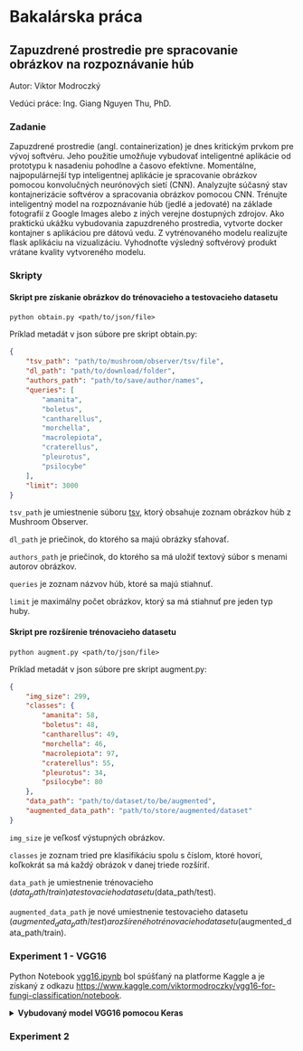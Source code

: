 # Bakalárska práca

## Zapuzdrené prostredie pre spracovanie obrázkov na rozpoznávanie húb

Autor: Viktor Modroczký

Vedúci práce: Ing. Giang Nguyen Thu, PhD.

### Zadanie

Zapuzdrené prostredie (angl. containerization) je dnes kritickým prvkom pre vývoj softvéru. Jeho použitie
umožňuje vybudovať inteligentné aplikácie od prototypu k nasadeniu pohodlne a časovo efektívne.
Momentálne, najpopulárnejší typ inteligentnej aplikácie je spracovanie obrázkov pomocou konvolučných
neurónových sietí (CNN). Analyzujte súčasný stav kontajnerizácie softvérov a spracovania obrázkov pomocou
CNN. Trénujte inteligentný model na rozpoznávanie húb (jedlé a jedovaté) na základe fotografií z Google
Images alebo z iných verejne dostupných zdrojov. Ako praktickú ukážku vybudovania zapuzdreného
prostredia, vytvorte docker kontajner s aplikáciou pre dátovú vedu. Z vytrénovaného modelu realizujte flask
aplikáciu na vizualizáciu. Vyhodnoťte výsledný softvérový produkt vrátane kvality vytvoreného modelu.

### Skripty

#### Skript pre získanie obrázkov do trénovacieho a testovacieho datasetu

```text
python obtain.py <path/to/json/file>
```

Príklad metadát v json súbore pre skript obtain.py:

```json
{
    "tsv_path": "path/to/mushroom/observer/tsv/file",
    "dl_path": "path/to/download/folder",
    "authors_path": "path/to/save/author/names",
    "queries": [
        "amanita",
        "boletus",
        "cantharellus",
        "morchella",
        "macrolepiota",
        "craterellus",
        "pleurotus",
        "psilocybe"
    ],
    "limit": 3000
}
```

`tsv_path` je umiestnenie súboru [tsv](https://drive.google.com/file/d/1fPXJtJpqiQEQb1ezINdFK-Jhee84DvMA/view?usp=sharing), ktorý obsahuje zoznam obrázkov húb z Mushroom Observer.

`dl_path` je priečinok, do ktorého sa majú obrázky sťahovať.

`authors_path` je priečinok, do ktorého sa má uložiť textový súbor s menami autorov obrázkov.

`queries` je zoznam názvov húb, ktoré sa majú stiahnuť.

`limit` je maximálny počet obrázkov, ktorý sa má stiahnuť pre jeden typ huby.

#### Skript pre rozšírenie trénovacieho datasetu

```text
python augment.py <path/to/json/file>
```

Príklad metadát v json súbore pre skript augment.py:

```json
{
    "img_size": 299,
    "classes": {
        "amanita": 58,
        "boletus": 48,
        "cantharellus": 49,
        "morchella": 46,
        "macrolepiota": 97,
        "craterellus": 55,
        "pleurotus": 34,
        "psilocybe": 80
    },
    "data_path": "path/to/dataset/to/be/augmented",
    "augmented_data_path": "path/to/store/augmented/dataset"
}
```

`img_size` je veľkosť výstupných obrázkov.

`classes` je zoznam tried pre klasifikáciu spolu s číslom, ktoré hovorí, koľkokrát sa má každý obrázok v danej triede rozšíriť.

`data_path` je umiestnenie trénovacieho ($data_path/train) a testovacieho datasetu ($data_path/test).

`augmented_data_path` je nové umiestnenie testovacieho datasetu ($augmented_data_path/test) a rozšíreného trénovacieho datasetu ($augmented_data_path/train).

### Experiment 1 - VGG16

Python Notebook [vgg16.ipynb](src/vgg16.ipynb) bol spúšťaný na platforme Kaggle a je získaný z odkazu <https://www.kaggle.com/viktormodroczky/vgg16-for-fungi-classification/notebook>.

<details>
<summary><b>Vybudovaný model VGG16 pomocou Keras</b></summary>

![VGG16](plots/vgg16_plot.png)

</details>

### Experiment 2
